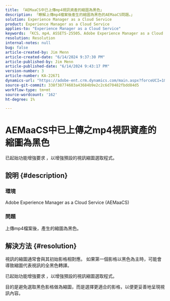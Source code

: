 ```yaml
---
title: 「AEMaaCS中已上傳mp4視訊資產的縮圖為黑色」
description: 「瞭解上傳mp4檔案後產生的縮圖為黑色的AEMaaCS問題。」
solution: Experience Manager as a Cloud Service
product: Experience Manager as a Cloud Service
applies-to: "Experience Manager as a Cloud Service"
keywords: 「KCS、mp4、ASSETS-25505、Adobe Experience Manager as a Cloud Service、AEMaaCS、FAQ、黑色字型、縮圖」
resolution: Resolution
internal-notes: null
bug: false
article-created-by: Jim Menn
article-created-date: "6/14/2024 9:37:30 PM"
article-published-by: Jim Menn
article-published-date: "6/14/2024 9:43:17 PM"
version-number: 3
article-number: KA-22671
dynamics-url: "https://adobe-ent.crm.dynamics.com/main.aspx?forceUCI=1&pagetype=entityrecord&etn=knowledgearticle&id=dfba894c-962a-ef11-840a-000d3a5a67ba"
source-git-commit: 338f38774603a43684b9e2c2c6d70482fbdd84d5
workflow-type: tm+mt
source-wordcount: '162'
ht-degree: 1%

---
```


# AEMaaCS中已上傳之mp4視訊資產的縮圖為黑色


已起始功能增強要求<b> </b>，以增強預設的視訊縮圖選取程式。

## 說明 {#description}


### 環境 

Adobe Experience Manager as a Cloud Service (AEMaaCS)

### 問題

上傳mp4檔案後，產生的縮圖為黑色。


## 解決方法 {#resolution}


視訊的縮圖通常會與其初始影格相對應。 如果第一個影格以黑色為主時，可能會導致縮圖代表視訊的全黑色轉譯。

已起始功能增強要求<b> </b>，以增強預設的視訊縮圖選取程式。

目的是避免選取黑色影格做為縮圖，而是選擇更適合的影格，以便更妥善地呈現視訊內容。


